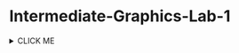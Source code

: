 # Intermediate-Graphics-Lab-1
<details><summary>CLICK ME</summary>
<p>

#### Tasks:

- [ ] Create model
- [ ] Create textures
- [ ] Create shader

</p>
</details>

